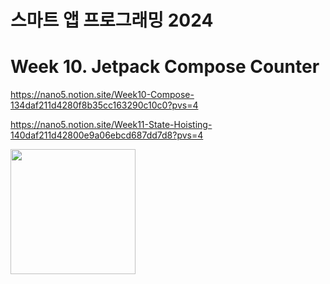 # 스마트 앱 프로그래밍 2024

# Week 10. Jetpack Compose Counter

https://nano5.notion.site/Week10-Compose-134daf211d4280f8b35cc163290c10c0?pvs=4

https://nano5.notion.site/Week11-State-Hoisting-140daf211d42800e9a06ebcd687dd7d8?pvs=4

<img src="https://github.com/user-attachments/assets/8cb46cdc-169f-44b3-86af-53c9cd518631" width="200">
